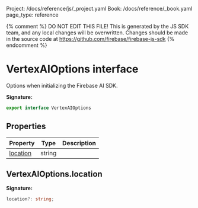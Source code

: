 Project: /docs/reference/js/_project.yaml
Book: /docs/reference/_book.yaml
page_type: reference

{% comment %}
DO NOT EDIT THIS FILE!
This is generated by the JS SDK team, and any local changes will be
overwritten. Changes should be made in the source code at
https://github.com/firebase/firebase-js-sdk
{% endcomment %}

# VertexAIOptions interface
Options when initializing the Firebase AI SDK.

<b>Signature:</b>

```typescript
export interface VertexAIOptions 
```

## Properties

|  Property | Type | Description |
|  --- | --- | --- |
|  [location](./vertexai.vertexaioptions.md#vertexaioptionslocation) | string |  |

## VertexAIOptions.location

<b>Signature:</b>

```typescript
location?: string;
```
